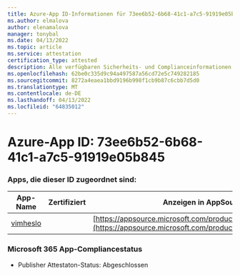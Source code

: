 ```yaml
---
title: Azure-App ID-Informationen für 73ee6b52-6b68-41c1-a7c5-91919e05b845
ms.author: elmalova
author: elenamalova
manager: tonybal
ms.date: 04/13/2022
ms.topic: article
ms.service: attestation
certification_type: attested
description: Alle verfügbaren Sicherheits- und Complianceinformationen für 73ee6b52-6b68-41c1-a7c5-91919e05b845.
ms.openlocfilehash: 62be0c335d9c94a497587a56cd72e5c749282185
ms.sourcegitcommit: 8272a4eaea1bbd9196b998f1cb9b87c6cbb7d5d0
ms.translationtype: MT
ms.contentlocale: de-DE
ms.lasthandoff: 04/13/2022
ms.locfileid: "64835012"
---
```

# <a name="azure-app-id-73ee6b52-6b68-41c1-a7c5-91919e05b845"></a>Azure-App ID: 73ee6b52-6b68-41c1-a7c5-91919e05b845


### <a name="apps-associated-with-this-id"></a>Apps, die dieser ID zugeordnet sind:
| **App-Name** | **Zertifiziert** | **Anzeigen in AppSource** |
|--------------|---------------|-----------------------|
| [vimheslo](../forward/WA200003843.md) |  | [https://appsource.microsoft.com/product/office/WA200003843](https://appsource.microsoft.com/product/office/WA200003843) |

### <a name="microsoft-365-app-compliance-status"></a>Microsoft 365 App-Compliancestatus
- Publisher Attestaton-Status: Abgeschlossen
